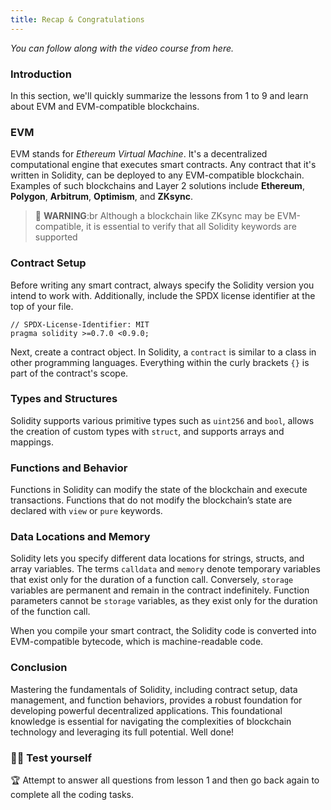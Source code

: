 ```yaml
---
title: Recap & Congratulations
---
```


_You can follow along with the video course from here._

### Introduction

In this section, we'll quickly summarize the lessons from 1 to 9 and learn about EVM and EVM-compatible blockchains.

### EVM

EVM stands for _Ethereum Virtual Machine_. It's a decentralized computational engine that executes smart contracts.
Any contract that it's written in Solidity, can be deployed to any EVM-compatible blockchain. Examples of such blockchains and Layer 2 solutions include **Ethereum**, **Polygon**, **Arbitrum**, **Optimism**, and **ZKsync**.

> 🚧 **WARNING**:br
> Although a blockchain like ZKsync may be EVM-compatible, it is essential to verify that all Solidity keywords are supported

### Contract Setup

Before writing any smart contract, always specify the Solidity version you intend to work with. Additionally, include the SPDX license identifier at the top of your file.

```solidity
// SPDX-License-Identifier: MIT
pragma solidity >=0.7.0 <0.9.0;
```

Next, create a contract object. In Solidity, a `contract` is similar to a class in other programming languages. Everything within the curly brackets `{}` is part of the contract's scope.

### Types and Structures

Solidity supports various primitive types such as `uint256` and `bool`, allows the creation of custom types with `struct`, and supports arrays and mappings.

### Functions and Behavior

Functions in Solidity can modify the state of the blockchain and execute transactions. Functions that do not modify the blockchain’s state are declared with `view` or `pure` keywords.

### Data Locations and Memory

Solidity lets you specify different data locations for strings, structs, and array variables. The terms `calldata` and `memory` denote temporary variables that exist only for the duration of a function call. Conversely, `storage` variables are permanent and remain in the contract indefinitely. Function parameters cannot be `storage` variables, as they exist only for the duration of the function call.

When you compile your smart contract, the Solidity code is converted into EVM-compatible bytecode, which is machine-readable code.

### Conclusion

Mastering the fundamentals of Solidity, including contract setup, data management, and function behaviors, provides a robust foundation for developing powerful decentralized applications. This foundational knowledge is essential for navigating the complexities of blockchain technology and leveraging its full potential. Well done!

### 🧑‍💻 Test yourself

🏆 Attempt to answer all questions from lesson 1 and then go back again to complete all the coding tasks.
